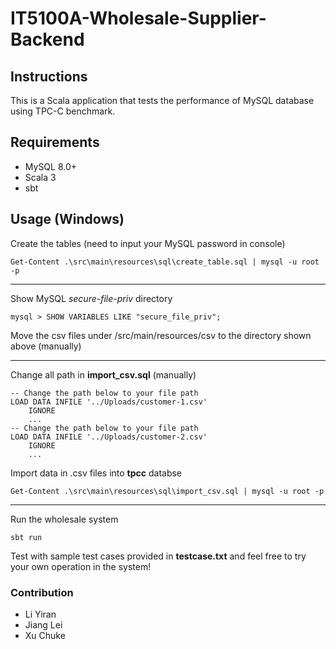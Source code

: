 # IT5100A-Wholesale-Supplier-Backend

## Instructions
This is a Scala application that tests the performance of MySQL database using TPC-C benchmark.

## Requirements
- MySQL 8.0+
- Scala 3
- sbt

## Usage (Windows)
Create the tables (need to input your MySQL password in console)
```shell
Get-Content .\src\main\resources\sql\create_table.sql | mysql -u root -p
```
---
Show MySQL *secure-file-priv* directory
```mysql
mysql > SHOW VARIABLES LIKE "secure_file_priv";
```
Move the csv files under /src/main/resources/csv to the directory shown above (manually)  

---
Change all path in **import_csv.sql** (manually)
```mysql
-- Change the path below to your file path
LOAD DATA INFILE '../Uploads/customer-1.csv'
    IGNORE
    ...
-- Change the path below to your file path
LOAD DATA INFILE '../Uploads/customer-2.csv'
    IGNORE
    ...
```
Import data in .csv files into **tpcc** databse
```shell
Get-Content .\src\main\resources\sql\import_csv.sql | mysql -u root -p
```
---
Run the wholesale system
```shell
sbt run
```
Test with sample test cases provided in **testcase.txt** 
and feel free to try your own operation in the system!
### Contribution
- Li Yiran
- Jiang Lei
- Xu Chuke
